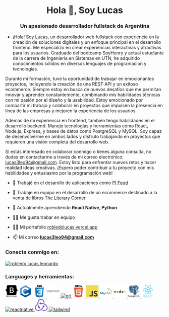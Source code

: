 <h1 align="center">Hola 👋, Soy Lucas</h1>
<h3 align="center">Un apasionado desarrollador fullstack de Argentina</h3>

- ¡Hola! Soy Lucas, un desarrollador web fullstack con experiencia en la creación de soluciones digitales y un enfoque principal en el desarrollo frontend. Me especializo en crear experiencias interactivas y atractivas para los usuarios. Graduado del bootcamp SoyHenry y actual estudiante de la carrera de Ingeniería en Sistemas en UTN, he adquirido conocimientos sólidos en diversos lenguajes de programación y tecnologías.

Durante mi formación, tuve la oportunidad de trabajar en emocionantes proyectos, incluyendo la creación de una REST API y un exitoso ecommerce. Siempre estoy en busca de nuevos desafíos que me permitan innovar y aprender constantemente, combinando mis habilidades técnicas con mi pasión por el diseño y la usabilidad. Estoy emocionado por compartir mi trabajo y colaborar en proyectos que impulsen la presencia en línea de las empresas y mejoren la experiencia de los usuarios.

Además de mi experiencia en frontend, también tengo habilidades en el desarrollo backend. Manejo tecnologías y herramientas como React, Node.js, Express, y bases de datos como PostgreSQL y MySQL. Soy capaz de desenvolverme en ambos lados y disfruto trabajando en proyectos que requieren una visión completa del desarrollo web.

Si estás interesado en colaborar conmigo o tienes alguna consulta, no dudes en contactarme a través de mi correo electrónico: lucas3leo94@gmail.com. Estoy listo para enfrentar nuevos retos y hacer realidad ideas creativas. ¡Espero poder contribuir a tu proyecto con mis habilidades y entusiasmo por la programación web!

- 🔭 Trabajé en el desarollo de aplicaciones como [PI Food](pi-food-main-pied.vercel.app)
- 🔭 Trabaje en equipo en el desarrollo de un ecommerce destinado a la venta de libros [The Literary Corner](pf-henry-bookstore.vercel.app)
- 🌱 Actualmente aprendiendo **React Native, Python**
- 👨‍💻 Me gusta trabar en equipo
- 👨‍💻 Mi portafolio [robledolucas.vercel.app](robledolucas.vercel.app)

- 📫 Mi correo **lucas3leo94@gmail.com**

<h3 align="left">Conecta conmigo en:</h3>
<p align="left">
<a href="https://linkedin.com/in/robledolucasleonardo" target="blank"><img align="center" src="https://raw.githubusercontent.com/rahuldkjain/github-profile-readme-generator/master/src/images/icons/Social/linked-in-alt.svg" alt="robledo lucas leonardo" height="30" width="40" /></a>
</p>

<h3 align="left">Languages y herramientas:</h3>
<p align="left"> <a href="https://getbootstrap.com" target="_blank" rel="noreferrer"> <img src="https://raw.githubusercontent.com/devicons/devicon/master/icons/bootstrap/bootstrap-plain-wordmark.svg" alt="bootstrap" width="40" height="40"/> </a> <a href="https://www.cprogramming.com/" target="_blank" rel="noreferrer"> <img src="https://raw.githubusercontent.com/devicons/devicon/master/icons/c/c-original.svg" alt="c" width="40" height="40"/> </a> <a href="https://www.w3schools.com/css/" target="_blank" rel="noreferrer"> <img src="https://raw.githubusercontent.com/devicons/devicon/master/icons/css3/css3-original-wordmark.svg" alt="css3" width="40" height="40"/> </a> <a href="https://expressjs.com" target="_blank" rel="noreferrer"> <img src="https://raw.githubusercontent.com/devicons/devicon/master/icons/express/express-original-wordmark.svg" alt="express" width="40" height="40"/> </a> <a href="https://git-scm.com/" target="_blank" rel="noreferrer"> <img src="https://www.vectorlogo.zone/logos/git-scm/git-scm-icon.svg" alt="git" width="40" height="40"/> </a> <a href="https://www.w3.org/html/" target="_blank" rel="noreferrer"> <img src="https://raw.githubusercontent.com/devicons/devicon/master/icons/html5/html5-original-wordmark.svg" alt="html5" width="40" height="40"/> </a> <a href="https://developer.mozilla.org/en-US/docs/Web/JavaScript" target="_blank" rel="noreferrer"> <img src="https://raw.githubusercontent.com/devicons/devicon/master/icons/javascript/javascript-original.svg" alt="javascript" width="40" height="40"/> </a> <a href="https://www.mysql.com/" target="_blank" rel="noreferrer"> <img src="https://raw.githubusercontent.com/devicons/devicon/master/icons/mysql/mysql-original-wordmark.svg" alt="mysql" width="40" height="40"/> </a> <a href="https://nodejs.org" target="_blank" rel="noreferrer"> <img src="https://raw.githubusercontent.com/devicons/devicon/master/icons/nodejs/nodejs-original-wordmark.svg" alt="nodejs" width="40" height="40"/> </a> <a href="https://www.postgresql.org" target="_blank" rel="noreferrer"> <img src="https://raw.githubusercontent.com/devicons/devicon/master/icons/postgresql/postgresql-original-wordmark.svg" alt="postgresql" width="40" height="40"/> </a> <a href="https://reactjs.org/" target="_blank" rel="noreferrer"> <img src="https://raw.githubusercontent.com/devicons/devicon/master/icons/react/react-original-wordmark.svg" alt="react" width="40" height="40"/> </a> <a href="https://reactnative.dev/" target="_blank" rel="noreferrer"> <img src="https://reactnative.dev/img/header_logo.svg" alt="reactnative" width="40" height="40"/> </a> <a href="https://redux.js.org" target="_blank" rel="noreferrer"> <img src="https://raw.githubusercontent.com/devicons/devicon/master/icons/redux/redux-original.svg" alt="redux" width="40" height="40"/> </a> <a href="https://tailwindcss.com/" target="_blank" rel="noreferrer"> <img src="https://www.vectorlogo.zone/logos/tailwindcss/tailwindcss-icon.svg" alt="tailwind" width="40" height="40"/> </a> </p>
